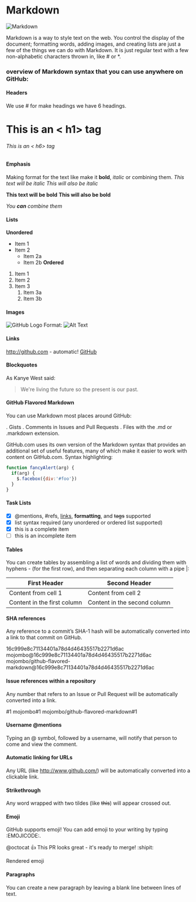 # Markdown
![Markdown](https://th.bing.com/th/id/OIP.QnlzdbGUlNNNlDRWAwnlsQHaEj?w=279&h=180&c=7&o=5&pid=1.7) ‏

Markdown is a way to style text on the web. You control the display of the document; formatting words, adding images, and creating lists are just a few of the things we can do with Markdown. It is just regular text with a few non-alphabetic characters thrown in, like # or *.
### overview of Markdown syntax that you can use anywhere on GitHub:
#### Headers 
We use # for make headings we have 6 headings. 
# This is an < h1> tag 
###### This is an < h6> tag
#### Emphasis
Making format for the text like make it __bold__, _italic_ or combining them.
*This text will be italic*
_This will also be italic_

**This text will be bold**
__This will also be bold__

_You **can** combine them_
#### Lists
__Unordered__
* Item 1
* Item 2
  * Item 2a
  * Item 2b
__Ordered__
1. Item 1
1. Item 2
1. Item 3
   1. Item 3a
   1. Item 3b
#### Images
![GitHub Logo](/images/logo.png)
Format: ![Alt Text](url)
#### Links
http://github.com - automatic!
[GitHub](http://github.com)
#### Blockquotes
As Kanye West said:

> We're living the future so
> the present is our past.
#### GitHub Flavored Markdown
You can use Markdown most places around GitHub:

. Gists
. Comments in Issues and Pull Requests
. Files with the .md or .markdown extension. 

GitHub.com uses its own version of the Markdown syntax that provides an additional set of useful features, many of which make it easier to work with content on GitHub.com.
Syntax highlighting:
```javascript
function fancyAlert(arg) {
  if(arg) {
    $.facebox({div:'#foo'})
  }
}
```
#### Task Lists
- [x] @mentions, #refs, [links](), **formatting**, and <del>tags</del> supported
- [x] list syntax required (any unordered or ordered list supported)
- [x] this is a complete item
- [ ] this is an incomplete item
#### Tables
You can create tables by assembling a list of words and dividing them with hyphens - (for the first row), and then separating each column with a pipe |:

First Header | Second Header
------------ | -------------
Content from cell 1 | Content from cell 2
Content in the first column | Content in the second column

#### SHA references
Any reference to a commit’s SHA-1 hash will be automatically converted into a link to that commit on GitHub.

16c999e8c71134401a78d4d46435517b2271d6ac
mojombo@16c999e8c71134401a78d4d46435517b2271d6ac
mojombo/github-flavored-markdown@16c999e8c71134401a78d4d46435517b2271d6ac

#### Issue references within a repository
Any number that refers to an Issue or Pull Request will be automatically converted into a link.

#1
mojombo#1
mojombo/github-flavored-markdown#1

#### Username @mentions
Typing an @ symbol, followed by a username, will notify that person to come and view the comment.

#### Automatic linking for URLs
Any URL (like http://www.github.com/) will be automatically converted into a clickable link.

#### Strikethrough
Any word wrapped with two tildes (like ~~this~~) will appear crossed out.

#### Emoji
GitHub supports emoji!
You can add emoji to your writing by typing :EMOJICODE:.

@octocat :+1: This PR looks great - it's ready to merge! :shipit:

Rendered emoji

#### Paragraphs
You can create a new paragraph by leaving a blank line between lines of text.